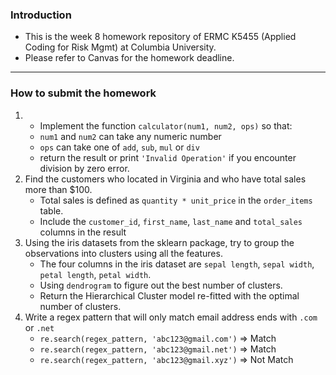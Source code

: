 ### Introduction
- This is the week 8 homework repository of ERMC K5455 (Applied Coding for Risk Mgmt) at Columbia University. 
- Please refer to Canvas for the homework deadline.

<hr>

### How to submit the homework

1. - Implement the function `calculator(num1, num2, ops)` so that:
    - `num1` and `num2` can take any numeric number
    - `ops` can take one of `add`, `sub`, `mul` or `div`
    - return the result or print `'Invalid Operation'` if you encounter division by zero error.
2. Find the customers who located in Virginia and who have total sales more than $100. 
   - Total sales is defined as `quantity * unit_price` in the `order_items` table. 
   - Include the `customer_id`, `first_name`, `last_name` and `total_sales` columns in the result
3. Using the iris datasets from the sklearn package, try to group the observations into clusters using all the features.
   - The four columns in the iris dataset are `sepal length`, `sepal width`, `petal length`, `petal width`.
   - Using `dendrogram` to figure out the best number of clusters.
   - Return the Hierarchical Cluster model re-fitted with the optimal number of clusters.
4. Write a regex pattern that will only match email address ends with `.com` or `.net`
   - `re.search(regex_pattern, 'abc123@gmail.com')` => Match
   - `re.search(regex_pattern, 'abc123@gmail.net')` => Match
   - `re.search(regex_pattern, 'abc123@gmail.xyz')` => Not Match

